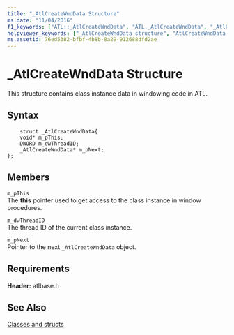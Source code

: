 ```yaml
---
title: "_AtlCreateWndData Structure"
ms.date: "11/04/2016"
f1_keywords: ["ATL::_AtlCreateWndData", "ATL._AtlCreateWndData", "_AtlCreateWndData"]
helpviewer_keywords: ["_AtlCreateWndData structure", "AtlCreateWndData structure"]
ms.assetid: 76ed5382-bfbf-4b8b-8a29-912688dfd2ae
---
```

# _AtlCreateWndData Structure

This structure contains class instance data in windowing code in ATL.

## Syntax

```
    struct _AtlCreateWndData{
    void* m_pThis;
    DWORD m_dwThreadID;
    _AtlCreateWndData* m_pNext;
};
```

## Members

`m_pThis`<br/>
The **this** pointer used to get access to the class instance in window procedures.

`m_dwThreadID`<br/>
The thread ID of the current class instance.

`m_pNext`<br/>
Pointer to the next `_AtlCreateWndData` object.

## Requirements

**Header:** atlbase.h

## See Also

[Classes and structs](../../atl/reference/atl-classes.md)

